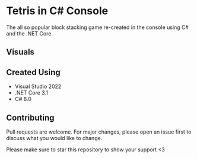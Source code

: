 # Tetris in C# Console

The all so popular block stacking game re-created in the console using C# and the .NET Core.

## Visuals

## Created Using
* Visual Studio 2022
* .NET Core 3.1
* C# 8.0

## Contributing
Pull requests are welcome. For major changes, please open an issue first to discuss what you would like to change.

Please make sure to star this repository to show your support <3